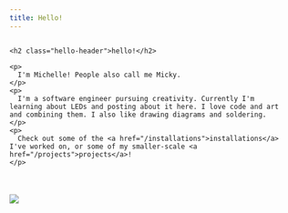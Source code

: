 ```yaml
---
title: Hello!
---
```



<style>
.about-me-img {
  margin-top: 2.5em;
}
.hello-header {
  margin-top: 2em;
}
</style>


<div class="column-container">
  <div class="p column" style="flex: 1.5; padding-right: 2em;">

    <h2 class="hello-header">hello!</h2>

    <p>
      I'm Michelle! People also call me Micky.
    </p>
    <p>
      I'm a software engineer pursuing creativity. Currently I'm learning about LEDs and posting about it here. I love code and art and combining them. I also like drawing diagrams and soldering.
    </p>
    <p>
      Check out some of the <a href="/installations">installations</a> I've worked on, or some of my smaller-scale <a href="/projects">projects</a>!
    </p>
  </div>
  <div class="p column" style="flex: 1;">
    <img
      class="about-me-img fit-image card-shadow"
      src="{{ '/assets/images/about-me.jpeg' | relative_url }}"
    />
  </div>
</div>
